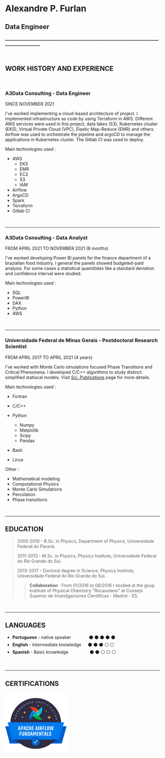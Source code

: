 # **Alexandre P. Furlan**

## Data Engineer
**____________________________________________________________________________________________**

&nbsp;
&nbsp;
&nbsp;


## WORK HISTORY AND EXPERIENCE

&nbsp;
&nbsp;

### **A3Data Consulting** - Data Engineer 


SINCE NOVEMBER 2021

I've worked implementing a cloud-based architecture of project. I implemented 
infrastructure as code by using Terraform in AWS. Different AWS services were 
used in this project, data lakes (S3), Kubernetes cluster (EKS), Virtual Private 
Cloud (VPC), Elastic Map-Reduce (EMR) and others. Airflow was used to orchestrate 
the pipeline and argoCD to manage the applications in Kubernetes cluster. The Gitlab 
CI was used to deploy.  

Main technologies used : 

- AWS 
    - EKS
    - EMR
    - EC2
    - S3
    - IAM
- Airflow
- ArgoCD
- Spark
- Terraform
- Gitlab CI


&nbsp;
&nbsp;

---

### **A3Data Consulting** - Data Analyst 

FROM APRIL 2021 TO NOVEMBER 2021 (8 months)

I've worked developing Power BI panels for the finance department of 
a brazialian food industry. I general the panels showed budgeted-paid 
analysis. For some cases a statistical quantitides like a standard
deviation and confidence interval were studied. 

Main technologies used : 
    
- SQL
- PowerBI
- DAX
- Python
- AWS


&nbsp;
&nbsp;

---

### **Universidade Federal de Minas Gerais** - Postdoctoral Research Scientist 

FROM APRIL 2017 TO APRIL 2021 (4 years)

I've worked with Monte Carlo simulations focused Phase Transitions and Critical 
Phenomena. I developed C/C++ algorithms to study distinct simplified statiscal
models. Visit [Sci. Publications](./phy-pub-page.md) page for more details.

Main technologies used : 
    
- Fortran 
- C/C++
- Python 
    - Numpy 
    - Matplolib 
    - Scipy  
    - Pandas 

- Bash 
- Linux

Other : 

- Mathematical modeling
- Computational Physics
- Monte Carlo Simulations
- Percolation
- Phase transitions 

 

&nbsp;
&nbsp;
&nbsp;

---

## EDUCATION

> 2005-2010 - B.Sc. in Physics, Department of Physics, Universidade Federal do Paraná. 

> 2011-2013 - M.Sc. in Physics, Physics Institute, Universidade Federal do Rio Grande do Sul. 

> 2013-2017 - Doctoral degree in Science, Physics Institute, Universidade Federal do Rio Grande do Sul. 
>> **Collaboration** : From 01/2016 to 08/2016 I studied at the goup Institute of Physical Chemistry 
"Rocasolano" at Consejo Superior de Investigaciones 
Científicas - Madrid - ES.

&nbsp;
&nbsp;
&nbsp;

---

## LANGUAGES

- **Portuguese** - native speaker &ensp; &ensp; &ensp; &ensp; &ensp; :black_circle: :black_circle: :black_circle: :black_circle: :black_circle:
- **English** - Intermediate knowledge &ensp;&ensp; :black_circle: :black_circle: :black_circle: :white_circle: :white_circle:
- **Spanish** - Basic knowledge &ensp; &ensp; &ensp; &ensp; &ensp; &ensp; :black_circle: :black_circle: :white_circle: :white_circle: :white_circle:

&nbsp;
&nbsp;
&nbsp;

---

## CERTIFICATIONS 

<img src="./img_badges/fundamentals_badge.png" width="200" height="200" />

